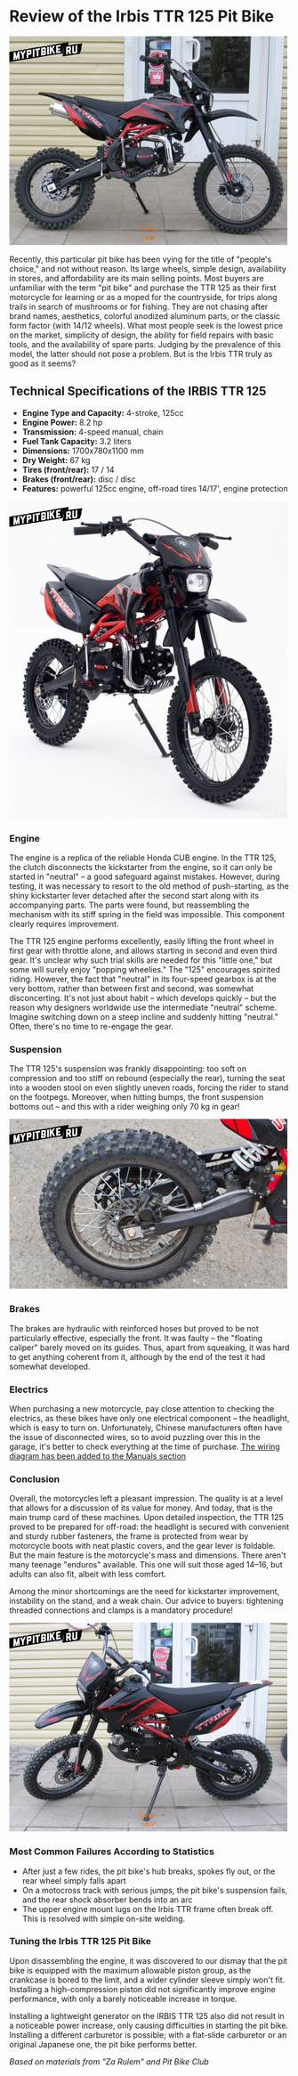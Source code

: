 # Review of the Irbis TTR 125 Pit Bike

![Irbis TTR 125](../../../static/img/6d9b64.jpg "Irbis TTR 125")

Recently, this particular pit bike has been vying for the title of "people's choice," and not without reason. Its large wheels, simple design, availability in stores, and affordability are its main selling points. Most buyers are unfamiliar with the term "pit bike" and purchase the TTR 125 as their first motorcycle for learning or as a moped for the countryside, for trips along trails in search of mushrooms or for fishing. They are not chasing after brand names, aesthetics, colorful anodized aluminum parts, or the classic form factor (with 14/12 wheels). What most people seek is the lowest price on the market, simplicity of design, the ability for field repairs with basic tools, and the availability of spare parts. Judging by the prevalence of this model, the latter should not pose a problem. But is the Irbis TTR truly as good as it seems?

## Technical Specifications of the IRBIS TTR 125

- **Engine Type and Capacity:** 4-stroke, 125cc
- **Engine Power:** 8.2 hp
- **Transmission:** 4-speed manual, chain
- **Fuel Tank Capacity:** 3.2 liters
- **Dimensions:** 1700x780x1100 mm
- **Dry Weight:** 67 kg
- **Tires (front/rear):** 17 / 14
- **Brakes (front/rear):** disc / disc
- **Features:** powerful 125cc engine, off-road tires 14/17', engine protection

![Irbis TTR 125](../../../static/img/d6e911.jpg "Irbis TTR 125")

### Engine

The engine is a replica of the reliable Honda CUB engine. In the TTR 125, the clutch disconnects the kickstarter from the engine, so it can only be started in "neutral" – a good safeguard against mistakes. However, during testing, it was necessary to resort to the old method of push-starting, as the shiny kickstarter lever detached after the second start along with its accompanying parts. The parts were found, but reassembling the mechanism with its stiff spring in the field was impossible. This component clearly requires improvement.

The TTR 125 engine performs excellently, easily lifting the front wheel in first gear with throttle alone, and allows starting in second and even third gear. It's unclear why such trial skills are needed for this "little one," but some will surely enjoy "popping wheelies." The "125" encourages spirited riding. However, the fact that "neutral" in its four-speed gearbox is at the very bottom, rather than between first and second, was somewhat disconcerting. It's not just about habit – which develops quickly – but the reason why designers worldwide use the intermediate "neutral" scheme. Imagine switching down on a steep incline and suddenly hitting "neutral." Often, there's no time to re-engage the gear.

### Suspension

The TTR 125's suspension was frankly disappointing: too soft on compression and too stiff on rebound (especially the rear), turning the seat into a wooden stool on even slightly uneven roads, forcing the rider to stand on the footpegs. Moreover, when hitting bumps, the front suspension bottoms out – and this with a rider weighing only 70 kg in gear!

![Irbis TTR 125](../../../static/img/f7122e.jpg "Irbis TTR 125")

### Brakes

The brakes are hydraulic with reinforced hoses but proved to be not particularly effective, especially the front. It was faulty – the "floating caliper" barely moved on its guides. Thus, apart from squeaking, it was hard to get anything coherent from it, although by the end of the test it had somewhat developed.

### Electrics

When purchasing a new motorcycle, pay close attention to checking the electrics, as these bikes have only one electrical component – the headlight, which is easy to turn on. Unfortunately, Chinese manufacturers often have the issue of disconnected wires, so to avoid puzzling over this in the garage, it's better to check everything at the time of purchase. [The wiring diagram has been added to the Manuals section](http://mypitbike.ru/page/manual/)

### Conclusion

Overall, the motorcycles left a pleasant impression. The quality is at a level that allows for a discussion of its value for money. And today, that is the main trump card of these machines. Upon detailed inspection, the TTR 125 proved to be prepared for off-road: the headlight is secured with convenient and sturdy rubber fasteners, the frame is protected from wear by motorcycle boots with neat plastic covers, and the gear lever is foldable. But the main feature is the motorcycle's mass and dimensions. There aren't many teenage "enduros" available. This one will suit those aged 14–16, but adults can also fit, albeit with less comfort.

Among the minor shortcomings are the need for kickstarter improvement, instability on the stand, and a weak chain. Our advice to buyers: tightening threaded connections and clamps is a mandatory procedure!

![Irbis TTR 125](../../../static/img/cff101.jpg "Irbis TTR 125")

### Most Common Failures According to Statistics

- After just a few rides, the pit bike's hub breaks, spokes fly out, or the rear wheel simply falls apart
- On a motocross track with serious jumps, the pit bike's suspension fails, and the rear shock absorber bends into an arc
- The upper engine mount lugs on the Irbis TTR frame often break off. This is resolved with simple on-site welding.

### Tuning the Irbis TTR 125 Pit Bike

Upon disassembling the engine, it was discovered to our dismay that the pit bike is equipped with the maximum allowable piston group, as the crankcase is bored to the limit, and a wider cylinder sleeve simply won't fit. Installing a high-compression piston did not significantly improve engine performance, with only a barely noticeable increase in torque.

Installing a lightweight generator on the IRBIS TTR 125 also did not result in a noticeable power increase, only causing difficulties in starting the pit bike. Installing a different carburetor is possible; with a flat-slide carburetor or an original Japanese one, the pit bike performs better.

*Based on materials from "Za Rulem" and Pit Bike Club*
